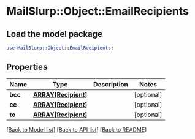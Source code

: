 # MailSlurp::Object::EmailRecipients

## Load the model package
```perl
use MailSlurp::Object::EmailRecipients;
```

## Properties
Name | Type | Description | Notes
------------ | ------------- | ------------- | -------------
**bcc** | [**ARRAY[Recipient]**](Recipient) |  | [optional] 
**cc** | [**ARRAY[Recipient]**](Recipient) |  | [optional] 
**to** | [**ARRAY[Recipient]**](Recipient) |  | [optional] 

[[Back to Model list]](../README#documentation-for-models) [[Back to API list]](../README#documentation-for-api-endpoints) [[Back to README]](../README)



